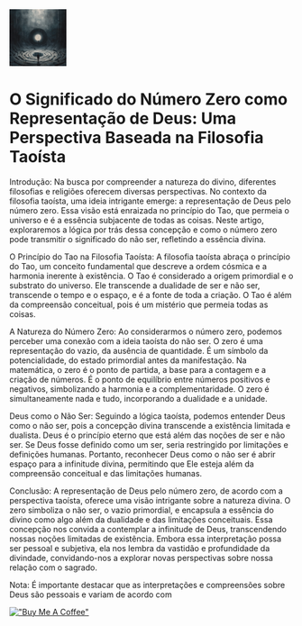 

<img src="./imgs/16--[Artigo]--O_Significado_do_Numero_Zero_como_Representacao_de_Deus__Uma_Perspectiva_Baseada_na_Filosofia_Taoista.png" height="20%" width="20%" alt="Unform" />

# O Significado do Número Zero como Representação de Deus: Uma Perspectiva Baseada na Filosofia Taoísta

Introdução:
Na busca por compreender a natureza do divino, diferentes filosofias e religiões oferecem diversas perspectivas. No contexto da filosofia taoísta, uma ideia intrigante emerge: a representação de Deus pelo número zero. Essa visão está enraizada no princípio do Tao, que permeia o universo e é a essência subjacente de todas as coisas. Neste artigo, exploraremos a lógica por trás dessa concepção e como o número zero pode transmitir o significado do não ser, refletindo a essência divina.

O Princípio do Tao na Filosofia Taoísta:
A filosofia taoísta abraça o princípio do Tao, um conceito fundamental que descreve a ordem cósmica e a harmonia inerente à existência. O Tao é considerado a origem primordial e o substrato do universo. Ele transcende a dualidade de ser e não ser, transcende o tempo e o espaço, e é a fonte de toda a criação. O Tao é além da compreensão conceitual, pois é um mistério que permeia todas as coisas.

A Natureza do Número Zero:
Ao considerarmos o número zero, podemos perceber uma conexão com a ideia taoísta do não ser. O zero é uma representação do vazio, da ausência de quantidade. É um símbolo da potencialidade, do estado primordial antes da manifestação. Na matemática, o zero é o ponto de partida, a base para a contagem e a criação de números. É o ponto de equilíbrio entre números positivos e negativos, simbolizando a harmonia e a complementaridade. O zero é simultaneamente nada e tudo, incorporando a dualidade e a unidade.

Deus como o Não Ser:
Seguindo a lógica taoísta, podemos entender Deus como o não ser, pois a concepção divina transcende a existência limitada e dualista. Deus é o princípio eterno que está além das noções de ser e não ser. Se Deus fosse definido como um ser, seria restringido por limitações e definições humanas. Portanto, reconhecer Deus como o não ser é abrir espaço para a infinitude divina, permitindo que Ele esteja além da compreensão conceitual e das limitações humanas.

Conclusão:
A representação de Deus pelo número zero, de acordo com a perspectiva taoísta, oferece uma visão intrigante sobre a natureza divina. O zero simboliza o não ser, o vazio primordial, e encapsula a essência do divino como algo além da dualidade e das limitações conceituais. Essa concepção nos convida a contemplar a infinitude de Deus, transcendendo nossas noções limitadas de existência. Embora essa interpretação possa ser pessoal e subjetiva, ela nos lembra da vastidão e profundidade da divindade, convidando-nos a explorar novas perspectivas sobre nossa relação com o sagrado.

Nota: É importante destacar que as interpretações e compreensões sobre Deus são pessoais e variam de acordo com

[!["Buy Me A Coffee"](https://user-images.githubusercontent.com/1376749/120938564-50c59780-c6e1-11eb-814f-22a0399623c5.png)](https://www.buymeacoffee.com/govinda777)